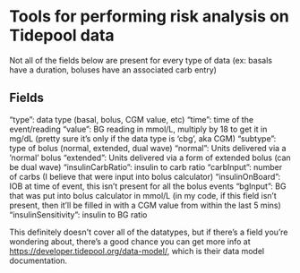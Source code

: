 # Tools for performing risk analysis on Tidepool data

Not all of the fields below are present for every type of data (ex: basals have a duration, boluses have an associated carb entry)

## Fields
“type”: data type (basal, bolus, CGM value, etc)
“time”: time of the event/reading
“value”: BG reading in mmol/L, multiply by 18 to get it in mg/dL (pretty sure it’s only if the data type is ‘cbg’, aka CGM)
“subtype”: type of bolus (normal, extended, dual wave)
“normal”: Units delivered via a ’normal’ bolus
“extended”: Units delivered via a form of extended bolus (can be dual wave)
“insulinCarbRatio”: insulin to carb ratio
“carbInput”: number of carbs (I believe that were input into bolus calculator)
“insulinOnBoard”: IOB at time of event, this isn’t present for all the bolus events
“bgInput”: BG that was put into bolus calculator in mmol/L  (in my code, if this field isn’t present, then it’ll be filled in with a CGM value from within the last 5 mins)
“insulinSensitivity”: insulin to BG ratio

This definitely doesn't cover all of the datatypes, but if there’s a field you’re wondering about, there’s a good chance you can get more info at https://developer.tidepool.org/data-model/, which is their data model documentation.
